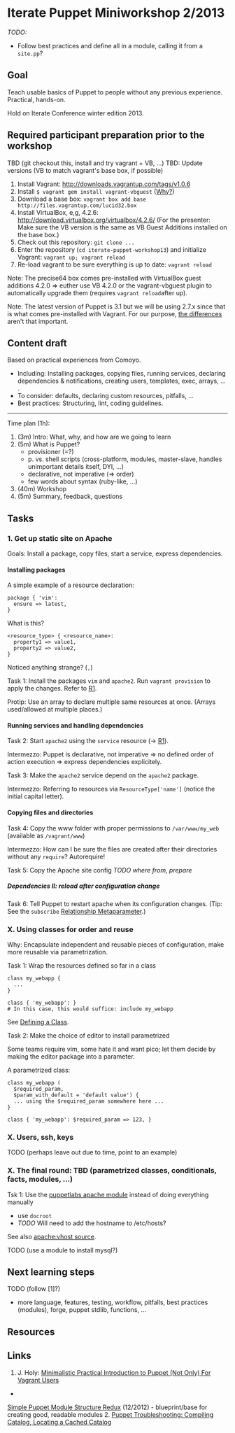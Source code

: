 Iterate Puppet Miniworkshop 2/2013
==================================

*TODO:*

* Follow best practices and define all in a module, calling it from a `site.pp`?

Goal
----

Teach usable basics of Puppet to people without any previous
experience. Practical, hands-on.

Hold on Iterate Conference winter edition 2013.

Required participant preparation prior to the workshop
------------------------------------------------------

TBD (git checkout this, install and try vagrant + VB, ...)
TBD: Update versions (VB to match vagrant's base box, if possible)

1. Install Vagrant: http://downloads.vagrantup.com/tags/v1.0.6
2. Install `$ vagrant gem install vagrant-vbguest` ([Why?](http://theholyjava.wordpress.com/wiki/tools/vagrant-notes/#tip_install_vagrant-vbguest))
3. Download a base box: `vagrant box add base http://files.vagrantup.com/lucid32.box`
4. Install VirtualBox, e,g, 4.2.6: http://download.virtualbox.org/virtualbox/4.2.6/
   (For the presenter: Make sure the VB version is the same as VB Guest Additions installed on the base box.)
5. Check out this repository: `git clone ...`
6. Enter the repository (`cd iterate-puppet-workshop13`) and
initialize Vagrant: `vagrant up; vagrant reload`
7. Re-load vagrant to be sure everything is up to date: `vagrant
reload`

Note: The precise64 box comes pre-installed with VirtualBox guest additions
4.2.0 => euther use VB 4.2.0 or the vagrant-vbguest plugin to
automatically upgrade them (requires `vagrant reload`after up).

Note: The latest version of Puppet is 3.1 but we will be using 2.7.x
since that is what comes pre-installed with Vagrant. For our purpose,
[the differences](http://docs.puppetlabs.com/puppet/3/reference/release_notes.html)
aren't that important.

Content draft
-------------

Based on practical experiences from Comoyo.

* Including: Installing packages, copying files, running services,
declaring dependencies & notifications, creating users, templates,
exec, arrays, ...
.
* To consider: defaults, declaring custom resources, pitfalls, ...
* Best practices: Structuring, lint, coding guidelines.

----
Time plan (1h):

1. (3m) Intro: What, why, and how are we going to learn
2. (5m) What is Puppet?
    * provisioner (=?)
    * p. vs. shell scripts (cross-platform, modules, master-slave,
      handles unimportant details itself, DYI, ...)
    * declarative, not imperative (=> order)
    * few words about syntax (ruby-like, ...)
3. (40m) Workshop
4. (5m) Summary, feedback, questions

Tasks
-----

### 1. Get up static site on Apache

Goals: Install a package, copy files, start a service, express dependencies.

#### Installing packages

A simple example of a resource declaration:

    package { 'vim':
      ensure => latest,
    }

What is this?

    <resource_type> { <resource_name>:
      property1 => value1,
      property2 => value2,
    }

Noticed anything strange? (`,`)

Task 1: Install the packages `vim` and `apache2`. Run `vagrant
provision` to apply the changes. Refer to [R1].

Protip: Use an array to declare multiple same resources at once.
(Arrays used/allowed at multiple places.)

#### Running services and handling dependencies

Task 2: Start `apache2` using the `service` resource (-> [R1]).

Intermezzo: Puppet is declarative, not imperative => no defined order
of action execution => express dependencies explicitely.

Task 3: Make the `apache2` service depend on the `apache2` package.

Intermezzo: Referring to resources via `ResourceType['name']` (notice
the initial capital letter).

#### Copying files and directories

Task 4: Copy the www folder with proper permissions to `/var/www/my_web`
(available as `/vagrant/www`)

Intermezzo: How can I be sure the files are created after their
directories without any `require`? Autorequire!

Task 5: Copy the Apache site config *TODO where from, prepare*

##### Dependencies II: reload after configuration change

Task 6: Tell Puppet to restart apache when its configuration changes.
(Tip: See the `subscribe` [Relationship Metaparameter](http://docs.puppetlabs.com/puppet/2.7/reference/lang_relationships.html#relationship-metaparameters).)

### X. Using classes for order and reuse

Why: Encapsulate independent and reusable pieces of configuration,
make more reusable via parametrization.

Task 1: Wrap the resources defined so far in a class

    class my_webapp {
      ...
    }
    
    class { 'my_webapp': }
    # In this case, this would suffice: include my_webapp

See
[Defining a Class](http://docs.puppetlabs.com/puppet/2.7/reference/lang_classes.html#defining-a-class).

Task 2: Make the choice of editor to install parametrized

Some teams require vim, some hate it and want pico; let them decide by
making the editor package into a parameter.

A parametrized class:

    class my_webapp (
      $required_param,
      $param_with_default = 'default value') {
      ... using the $required_param somewhere here ...
    }
    
    class { 'my_webapp': $required_param => 123, }

### X. Users, ssh, keys

TODO (perhaps leave out due to time, point to an example)

### X. The final round: TBD (parametrized classes, conditionals, facts, modules, ...)

Tsk 1: Use the [puppetlabs apache module] instead of doing everything
manually

- use `docroot`
- *TODO* Will need to add the hostname to /etc/hosts?

[puppetlabs apache module]: https://forge.puppetlabs.com/puppetlabs/apache

See also [apache:vhost source](https://github.com/puppetlabs/puppetlabs-apache/blob/master/manifests/vhost.pp).

TODO (use a module to install mysql?)

Next learning steps
-------------------

TODO (follow [1]?)
- more language, features, testing, workflow, pitfalls, best practices
  (modules), forge, puppet stdlib, functions, ...

Resources
---------

[R1]: http://docs.puppetlabs.com/references/2.7.latest/type.html "Puppet Type Reference"

Links
-----

1. J. Holy: [Minimalistic Practical Introduction to Puppet (Not Only) For Vagrant Users](http://theholyjava.wordpress.com/2012/08/13/minimalistic-practical-introduction-to-puppet-for-vagrant-users/)
*
[Simple Puppet Module Structure Redux](http://www.devco.net/archives/2012/12/13/simple-puppet-module-structure-redux.php) (12/2012) - blueprint/base for creating good, readable modules
2. [Puppet Troubleshooting: Compiling Catalog, Locating a Cached Catalog](http://theholyjava.wordpress.com/2012/10/17/puppet-where-to-find-the-cached-catalog-on-client/)
